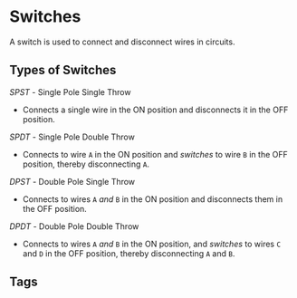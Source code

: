 # Switches

A switch is used to connect and disconnect wires in circuits.  

## Types of Switches
*SPST* - Single Pole Single Throw   
* Connects a single wire in the ON position and disconnects it in the OFF position.

*SPDT* - Single Pole Double Throw  
* Connects to wire `A` in the ON position and *switches* to wire `B` in the OFF position, thereby disconnecting `A`.  

*DPST* - Double Pole Single Throw
* Connects to wires `A` *and* `B` in the ON position and disconnects them in the OFF position.  

*DPDT* - Double Pole Double Throw
* Connects to wires `A` *and* `B` in the ON position, and *switches* to wires `C` and `D` in the OFF position, thereby disconnecting `A` and `B`.  

## Tags
